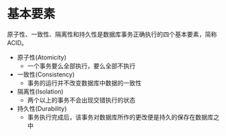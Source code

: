 # 基本要素

原子性、一致性、隔离性和持久性是数据库事务正确执行的四个基本要素，简称ACID。

- 原子性(Atomicity)
  - 一个事务要么全部执行，要么全部不执行
- 一致性(Consistency)
  - 事务的运行并不改变数据库中数据的一致性
- 隔离性(Isolation)
  - 两个以上的事务不会出现交错执行的状态
- 持久性(Durability)
  - 事务执行完成后，该事务对数据库所作的更改便是持久的保存在数据库之中